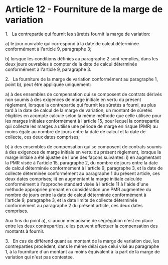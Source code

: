 # Article 12 - Fourniture de la marge de variation


1.   La contrepartie qui fournit les sûretés fournit la marge de variation:

a) le jour ouvrable qui correspond à la date de calcul déterminée conformément à l'article 9, paragraphe 3;

b) lorsque les conditions définies au paragraphe 2 sont remplies, dans les deux jours ouvrables à compter de la date de calcul déterminée conformément à l'article 9, paragraphe 3.

2.   La fourniture de la marge de variation conformément au paragraphe 1, point b), peut être appliquée uniquement:

a) à des ensembles de compensation qui se composent de contrats dérivés non soumis à des exigences de marge initiale en vertu du présent règlement, lorsque la contrepartie qui fournit les sûretés a fourni, au plus tard à la date de calcul de la marge de variation, un montant de sûretés éligibles en acompte calculé selon la même méthode que celle utilisée pour les marges initiales conformément à l'article 15, pour lequel la contrepartie qui collecte les marges a utilisé une période de marge en risque (PMR) au moins égale au nombre de jours entre la date de calcul et la date de collecte, ces deux dates comprises;

b) à des ensembles de compensation qui se composent de contrats soumis à des exigences de marge initiale en vertu du présent règlement, lorsque la marge initiale a été ajustée de l'une des façons suivantes: i) en augmentant la PMR visée à l'article 15, paragraphe 2, du nombre de jours entre la date de calcul déterminée conformément à l'article 9, paragraphe 3, et la date de collecte déterminée conformément au paragraphe 1 du présent article, ces deux dates comprises; ii) en augmentant la marge initiale calculée conformément à l'approche standard visée à l'article 11 à l'aide d'une méthode appropriée prenant en considération une PMR augmentée du nombre de jours entre la date de calcul déterminée conformément à l'article 9, paragraphe 3, et la date limite de collecte déterminée conformément au paragraphe 2 du présent article, ces deux dates comprises.

Aux fins du point a), si aucun mécanisme de ségrégation n'est en place entre les deux contreparties, elles peuvent effectuer la compensation des montants à fournir.

3.   En cas de différend quant au montant de la marge de variation due, les contreparties procèdent, dans le même délai que celui visé au paragraphe 1, à la fourniture d'un montant au moins équivalent à la part de la marge de variation qui n'est pas contestée.
